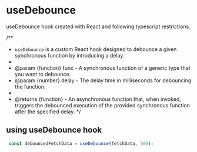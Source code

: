 # useDebounce
useDebounce hook created with React and following typescript restrictions.

/**
 * `useDebounce` is a custom React hook designed to debounce a given synchronous function by introducing a delay.
 *
 * @param {function} func - A synchronous function of a generic type that you want to debounce.
 * @param {number} delay - The delay time in milliseconds for debouncing the function.
 *
 * @returns {function} - An asynchronous function that, when invoked, triggers the debounced execution of the provided synchronous function after the specified delay.
 */

## using useDebounce hook

```javascript
 const debouncedFetchData = useDebounce(fetchData, 500);
```
